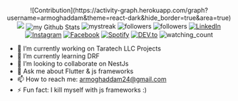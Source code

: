 <p align="center">
  ![Contribution](https://activity-graph.herokuapp.com/graph?username=armoghaddam&theme=react-dark&hide_border=true&area=true)
  <img src ="https://github-readme-stats.vercel.app/api/top-langs/?username=armoghaddam&layout=compact&hide_border=true&theme=darcula&bg_color=00000000&langs_count=6&hide=jupyter%20notebook,tex,css,php">
<img align="center" src="https://github-readme-stats.vercel.app/api?username=armoghaddam&include_all_commits=true&count_private=true&show_icons=true&line_height=20&title_color=2B5BBD&icon_color=1124BB&text_color=A1A1A1&bg_color=0,000000,130F40" alt="my Github Stats"/>
<img src="https://github-readme-streak-stats.herokuapp.com/?user=armoghaddam&theme=tokyonight" alt="mystreak"/>
  <img alt="followers" src="https://img.shields.io/github/followers/armoghaddam?label=Followers&style=social">
  <img alt="followers" title="Follow me on Github" src="https://img.shields.io/github/followers/armoghaddam?color=236ad3&style=for-the-badge&logo=github&label=Follow"/>
<a href="https://www.linkedin.com/in/armoghaddam/" target="_blank"><img src="https://img.shields.io/badge/LinkedIn-%230077B5.svg?&style=flat-square&logo=linkedin&logoColor=white" alt="LinkedIn"></a>
<a href="https://www.instagram.com/armoghaddam/" target="_blank"><img src="https://img.shields.io/badge/Instagram-%23E4405F.svg?&style=flat-square&logo=instagram&logoColor=white" alt="Instagram"></a>
<a href="https://www.facebook.com/armoghaddam" target="_blank"><img src="https://img.shields.io/badge/Facebook-%231877F2.svg?&style=flat-square&logo=facebook&logoColor=white" alt="Facebook"></a>
<a href="https://open.spotify.com/playlist/37i9dQZF1DWYfNJLV7OBMA" target="_blank"><img src="https://img.shields.io/badge/Spotify-%231ED760.svg?&style=flat-square&logo=spotify&logoColor=white" alt="Spotify"></a>
<a href="https://dev.to/armoghaddam" target="_blank"><img src="https://img.shields.io/badge/DEV-%230A0A0A.svg?&style=flat-square&logo=DEV.to&logoColor=white" alt="DEV.to"></a>
  <img src="https://komarev.com/ghpvc/?username=armoghaddam&color=brightgreen" alt="watching_count" />
</p>

- 🔭 I’m currently working on Taratech LLC Projects
- 🌱 I’m currently learning DRF
- 👯 I’m looking to collaborate on NestJs
- 💬 Ask me about Flutter & js frameworks
- 📫 How to reach me: armoghaddam24@gmail.com
- ⚡ Fun fact: I kill myself with js frameworks :)

